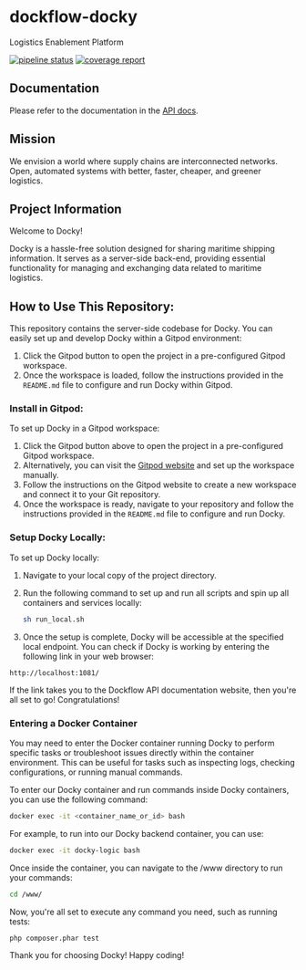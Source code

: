 # dockflow-docky

Logistics Enablement Platform

[![pipeline status](https://gitlab.com/dockflow/dockflow-docky/badges/master/pipeline.svg)](https://gitlab.com/dockflow/dockflow-docky/-/commits/master)
[![coverage report](https://gitlab.com/dockflow/dockflow-docky/badges/master/coverage.svg)](https://gitlab.com/dockflow/dockflow-docky/-/commits/master)

## Documentation

Please refer to the documentation in the [API docs](https://apidocs.dockflow.com/).

## Mission

We envision a world where supply chains are interconnected networks. Open, automated systems with better, faster, cheaper, and greener logistics.

## Project Information

Welcome to Docky!

Docky is a hassle-free solution designed for sharing maritime shipping information. It serves as a server-side back-end, providing essential functionality for managing and exchanging data related to maritime logistics.

## How to Use This Repository:

This repository contains the server-side codebase for Docky. You can easily set up and develop Docky within a Gitpod environment:

1. Click the Gitpod button to open the project in a pre-configured Gitpod workspace.
2. Once the workspace is loaded, follow the instructions provided in the `README.md` file to configure and run Docky within Gitpod.

### Install in Gitpod:

To set up Docky in a Gitpod workspace:

1. Click the Gitpod button above to open the project in a pre-configured Gitpod workspace.
2. Alternatively, you can visit the [Gitpod website](https://gitpod.io/) and set up the workspace manually.
3. Follow the instructions on the Gitpod website to create a new workspace and connect it to your Git repository.
4. Once the workspace is ready, navigate to your repository and follow the instructions provided in the `README.md` file to configure and run Docky.

### Setup Docky Locally:

To set up Docky locally:

1. Navigate to your local copy of the project directory.
2. Run the following command to set up and run all scripts and spin up all containers and services locally:

    ```sh
    sh run_local.sh
    ```

3. Once the setup is complete, Docky will be accessible at the specified local endpoint. You can check if Docky is working by entering the following link in your web browser:

`http://localhost:1081/`

If the link takes you to the Dockflow API documentation website, then you're all set to go! Congratulations!

### Entering a Docker Container

You may need to enter the Docker container running Docky to perform specific tasks or troubleshoot issues directly within the container environment. This can be useful for tasks such as inspecting logs, checking configurations, or running manual commands.

To enter our Docky container and run commands inside Docky containers, you can use the following command:

```bash
docker exec -it <container_name_or_id> bash
```

For example, to run into our Docky backend container, you can use:

```bash
docker exec -it docky-logic bash
```

Once inside the container, you can navigate to the /www directory to run your commands:

```bash
cd /www/
```

Now, you're all set to execute any command you need, such as running tests:

```bash
php composer.phar test
```

Thank you for choosing Docky! Happy coding!

